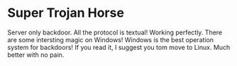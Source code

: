 Super Trojan Horse
==================
Server only backdoor. All the protocol is textual!
Working perfectly. There are some intersting magic on Windows!
Windows is the best operation system for backdoors! If you read it, I suggest you tom move to Linux. Much better with no pain.
